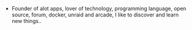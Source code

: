 - Founder of alot apps, lover of technology, programming language, open source, forum, docker, unraid and arcade, I like to discover and learn new things..
  <br>


















































































































































































































































































































































































































































































































































































































































